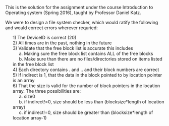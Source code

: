 This is the solution for the assignment under the course Introduction to Operating system (Spring 2016), taught by Professor Daniel Katz.

We were to design a file system checker, which would ratify the following and would correct errors wherever requried:

<ul><p>
1)	The DeviceID is correct (20)<br>
2)	All times are in the past, nothing in the future <br>
3)	Validate that the free block list is accurate this includes <br>
&nbsp;&nbsp;&nbsp;&nbsp;&nbsp;a.	Making sure the free block list contains ALL of the free blocks <br>
&nbsp;&nbsp;&nbsp;&nbsp;&nbsp;b.	Make sure than there are no files/directories stored on items listed in the free block list<br>
4)	Each directory contains . and .. and their block numbers are correct<br>
5)	If indirect is 1, that the data in the block pointed to by location pointer is an array<br>
6)	That the size is valid for the number of block pointers in the location array. The three possibilities are:<br>
&nbsp;&nbsp;&nbsp;&nbsp;&nbsp;a.	size<blocksize  should have indirect=0 and size>0<br>
&nbsp;&nbsp;&nbsp;&nbsp;&nbsp;b.	if indirect!=0, size should be less than (blocksize*length of location array) <br>
&nbsp;&nbsp;&nbsp;&nbsp;&nbsp;c.	if indirect!=0, size should be greater than (blocksize*length of location array-1) <br>
</p></ul>

